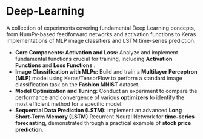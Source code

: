 # Deep-Learning


A collection of experiments covering fundamental Deep Learning concepts, from NumPy-based feedforward networks and activation functions to Keras implementations of MLP image classifiers and LSTM time-series prediction.

* **Core Components: Activation and Loss:** Analyze and implement fundamental functions crucial for training, including **Activation Functions**  and **Loss Functions** .
* **Image Classification with MLPs:** Build and train a **Multilayer Perceptron (MLP)** model using Keras/TensorFlow to perform a standard image classification task on the **Fashion MNIST** dataset.
* **Model Optimization and Tuning:** Conduct an experiment to compare the performance and convergence of various **optimizers** to identify the most efficient method for a specific model.
* **Sequential Data Prediction (LSTM):** Implement an advanced **Long Short-Term Memory (LSTM)** Recurrent Neural Network for **time-series forecasting**, demonstrated through a practical example of **stock price prediction**.
